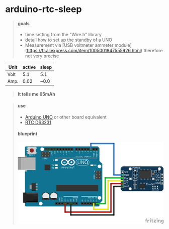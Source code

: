 # **arduino-rtc-sleep**
>#### goals
>- time setting from the "Wire.h" library
>- detail how to set up the standby of a UNO
>- Measurement via [USB voltmeter ammeter module] (https://fr.aliexpress.com/item/1005001847555926.html) therefore not very precise

| Unit |active|sleep|
|------|------|-----|
| Volt |  5.1 | 5.1 | 
| Amp. | 0.02 | ~0.0|

>#### It tells me **65mAh**

>#### use
>- [Arduino UNO](https://fr.aliexpress.com/item/1005002297681173.html) or other board equivalent
>- [RTC DS3231](https://fr.aliexpress.com/item/4000004876793.html)
>#### blueprint
>![shema](/RTC_interrupt.png)
